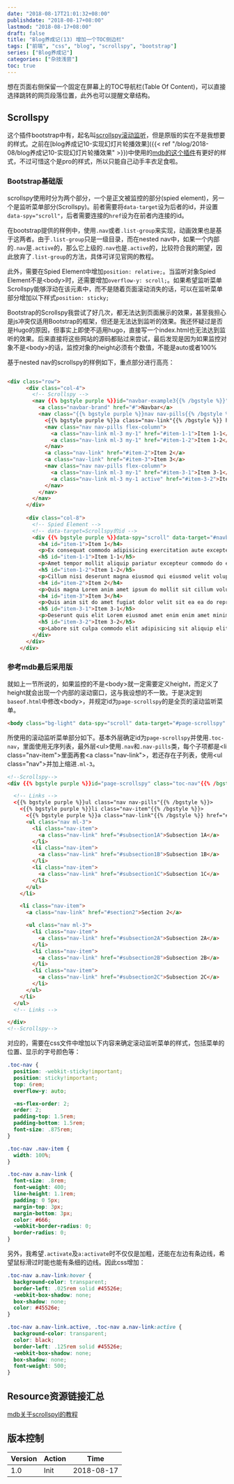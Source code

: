 ```yaml
---
date: "2018-08-17T21:01:32+08:00"
publishdate: "2018-08-17+08:00"
lastmod: "2018-08-17+08:00"
draft: false
title: "Blog养成记(13) 增加一个TOC侧边栏"
tags: ["前端", "css", "blog", "scrollspy", "bootstrap"]
series: ["Blog养成记"]
categories: ["杂技浅尝"]
toc: true
---
```


想在页面右侧保留一个固定在屏幕上的TOC导航栏(Table Of Content)，可以直接选择跳转的网页段落位置，此外也可以提醒文章结构。

## Scrollspy

这个插件bootstrap中有，起名叫[scrollspy滚动监听](https://getbootstrap.com/docs/4.1/components/scrollspy)，但是原版的实在不是我想要的样式。之前在[blog养成记10-实现幻灯片轮播效果]({{< ref "/blog/2018-08/blog养成记10-实现幻灯片轮播效果" >}})中使用的[mdb的这个插件](https://mdbootstrap.com/javascript/scrollspy/#mdb-scrollspy)有更好的样式，不过可惜这个是pro的样式，所以只能自己动手丰衣足食啦。

### Bootstrap基础版

scrollspy使用时分为两个部分，一个是正文被监控的部分(spied element)，另一个是监听菜单部分(Scrollspy)。前者需要将`data-target`设为后者的id，并设置`data-spy="scroll"`，后者需要连接的`href`设为在前者内连接的id。


在bootstrap提供的样例中，使用`.nav`或者`.list-group`来实现，动画效果也是基于这两者。由于`.list-group`只是一级目录，而在nested nav中，如果一个内部的`.nav`是`.active`的，那么它上级的`.nav`也是`.active`的，比较符合我的期望，因此放弃了`.list-group`的方法，具体可详见官网的教程。

此外，需要在Spied Element中增加`position: relative;`。当监听对象Spied Element不是\<body\>时，还需要增加`overflow-y: scroll;`。如果希望监听菜单Scrollspy能够浮动在该元素中，而不是随着页面滚动消失的话，可以在监听菜单部分增加以下样式`position: sticky;`

Bootstrap的Scrollspy我尝试了好几次，都无法达到页面展示的效果，甚至我担心是js冲突仅适用Bootstrap的框架，但还是无法达到监听的效果。我还怀疑过是否是Hugo的原因，但事实上即使不适用hugo，直接写一个index.html也无法达到监听的效果。后来直接将这些网站的源码都贴过来尝试，最后发现是因为如果监控对象不是\<body\>的话，监控对象的height必须有个数值，不能是auto或者100%

基于nested nav的scrollspy的样例如下，重点部分进行高亮：

```html

<div class="row">
      <div class="col-4">
        <!-- Scrollspy -->
        <nav {{% bgstyle purple %}}id="navbar-example3{{% /bgstyle %}}" class="navbar navbar-light bg-light flex-column"  style="{{% bgstyle purple %}}position: sticky;{{% /bgstyle %}} top:6rem;">
          <a class="navbar-brand" href="#">Navbar</a>
          <nav class="{{% bgstyle purple %}}nav nav-pills{{% /bgstyle %}} flex-column">
            <{{% bgstyle purple %}}a class="nav-link"{{% /bgstyle %}} href="#item-1">Item 1</a>
            <nav class="nav nav-pills flex-column">
              <a class="nav-link ml-3 my-1" href="#item-1-1">Item 1-1</a>
              <a class="nav-link ml-3 my-1" href="#item-1-2">Item 1-2</a>
            </nav>
            <a class="nav-link" href="#item-2">Item 2</a>
            <a class="nav-link" href="#item-3">Item 3</a>
            <nav class="nav nav-pills flex-column">
              <a class="nav-link ml-3 my-1" href="#item-3-1">Item 3-1</a>
              <a class="nav-link ml-3 my-1 active" href="#item-3-2">Item 3-2</a>
            </nav>
          </nav>
        </nav>
      </div>
      
      <div class="col-8">
        <!-- Spied Element -->
        <!-- data-target=Scrollspy的id --> 
        <div {{% bgstyle purple %}}data-spy="scroll" data-target="#navbar-example3" data-offset="0"{{% /bgstyle %}} style="{{% bgstyle purple %}}position: relative; height: 500px; overflow: auto;{{% /bgstyle %}}">
          <h4 id="item-1">Item 1</h4>
          <p>Ex consequat commodo adipisicing exercitation aute excepteur occaecat ullamco duis aliqua id magna ullamco eu. Do aute ipsum ipsum ullamco cillum consectetur ut et aute consectetur labore. Fugiat laborum incididunt tempor eu consequat enim dolore proident. Qui laborum do non excepteur nulla magna eiusmod consectetur in. Aliqua et aliqua officia quis et incididunt voluptate non anim reprehenderit adipisicing dolore ut consequat deserunt mollit dolore. Aliquip nulla enim veniam non fugiat id cupidatat nulla elit cupidatat commodo velit ut eiusmod cupidatat elit dolore.</p>
          <h5 id="item-1-1">Item 1-1</h5>
          <p>Amet tempor mollit aliquip pariatur excepteur commodo do ea cillum commodo Lorem et occaecat elit qui et. Aliquip labore ex ex esse voluptate occaecat Lorem ullamco deserunt. Aliqua cillum excepteur irure consequat id quis ea. Sit proident ullamco aute magna pariatur nostrud labore. Reprehenderit aliqua commodo eiusmod aliquip est do duis amet proident magna consectetur consequat eu commodo fugiat non quis. Enim aliquip exercitation ullamco adipisicing voluptate excepteur minim exercitation minim minim commodo adipisicing exercitation officia nisi adipisicing. Anim id duis qui consequat labore adipisicing sint dolor elit cillum anim et fugiat.</p>
          <h5 id="item-1-2">Item 1-2</h5>
          <p>Cillum nisi deserunt magna eiusmod qui eiusmod velit voluptate pariatur laborum sunt enim. Irure laboris mollit consequat incididunt sint et culpa culpa incididunt adipisicing magna magna occaecat. Nulla ipsum cillum eiusmod sint elit excepteur ea labore enim consectetur in labore anim. Proident ullamco ipsum esse elit ut Lorem eiusmod dolor et eiusmod. Anim occaecat nulla in non consequat eiusmod velit incididunt.</p>
          <h4 id="item-2">Item 2</h4>
          <p>Quis magna Lorem anim amet ipsum do mollit sit cillum voluptate ex nulla tempor. Laborum consequat non elit enim exercitation cillum aliqua consequat id aliqua. Esse ex consectetur mollit voluptate est in duis laboris ad sit ipsum anim Lorem. Incididunt veniam velit elit elit veniam Lorem aliqua quis ullamco deserunt sit enim elit aliqua esse irure. Laborum nisi sit est tempor laborum mollit labore officia laborum excepteur commodo non commodo dolor excepteur commodo. Ipsum fugiat ex est consectetur ipsum commodo tempor sunt in proident.</p>
          <h4 id="item-3">Item 3</h4>
          <p>Quis anim sit do amet fugiat dolor velit sit ea ea do reprehenderit culpa duis. Nostrud aliqua ipsum fugiat minim proident occaecat excepteur aliquip culpa aute tempor reprehenderit. Deserunt tempor mollit elit ex pariatur dolore velit fugiat mollit culpa irure ullamco est ex ullamco excepteur.</p>
          <h5 id="item-3-1">Item 3-1</h5>
          <p>Deserunt quis elit Lorem eiusmod amet enim enim amet minim Lorem proident nostrud. Ea id dolore anim exercitation aute fugiat labore voluptate cillum do laboris labore. Ex velit exercitation nisi enim labore reprehenderit labore nostrud ut ut. Esse officia sunt duis aliquip ullamco tempor eiusmod deserunt irure nostrud irure. Ullamco proident veniam laboris ea consectetur magna sunt ex exercitation aliquip minim enim culpa occaecat exercitation. Est tempor excepteur aliquip laborum consequat do deserunt laborum esse eiusmod irure proident ipsum esse qui.</p>
          <h5 id="item-3-2">Item 3-2</h5>
          <p>Labore sit culpa commodo elit adipisicing sit aliquip elit proident voluptate minim mollit nostrud aute reprehenderit do. Mollit excepteur eu Lorem ipsum anim commodo sint labore Lorem in exercitation velit incididunt. Occaecat consectetur nisi in occaecat proident minim enim sunt reprehenderit exercitation cupidatat et do officia. Aliquip consequat ad labore labore mollit ut amet. Sit pariatur tempor proident in veniam culpa aliqua excepteur elit magna fugiat eiusmod amet officia.</p>
        </div>
      </div>
    </div>

```

### 参考mdb最后采用版

就如上一节所说的，如果监控的不是\<body\>就一定需要定义height，而定义了height就会出现一个内部的滚动窗口，这与我设想的不一致。于是决定到`baseof.html`中修改\<body\>，并规定id为`page-scrollspy`的是全页的滚动监听菜单。

```html
<body class="bg-light" data-spy="scroll" data-target="#page-scrollspy" data-offset="90">
```

所使用的滚动监听菜单部分如下。基本外层确定id为`page-scrollspy`并使用`.toc-nav`，里面使用无序列表，最外层\<ul\>使用`.nav`和`.nav-pills`类，每个子项都是\<li class="nav-item"\>里面再套\<a class="nav-link"\>，若还存在子列表，使用\<ul class="nav"\>并加上缩进`.ml-3`。

```html
<!--Scrollspy-->
<div {{% bgstyle purple %}}id="page-scrollspy" class="toc-nav"{{% /bgstyle %}}>

  <!-- Links -->
  <{{% bgstyle purple %}}ul class="nav nav-pills"{{% /bgstyle %}}>
    <{{% bgstyle purple %}}li class="nav-item"{{% /bgstyle %}}>
      <{{% bgstyle purple %}}a class="nav-link"{{% /bgstyle %}} href="#section1">Section 1</a>
      <ul class="nav ml-3">
        <li class="nav-item">
          <a class="nav-link" href="#subsection1A">Subsection 1A</a>
        </li>
        <li class="nav-item">
          <a class="nav-link" href="#subsection1B">Subsection 1B</a>
        </li>
        <li class="nav-item">
          <a class="nav-link" href="#subsection1C">Subsection 1C</a>
        </li>
      </ul>
    </li>

    <li class="nav-item">
      <a class="nav-link" href="#section2">Section 2</a>

      <ul class="nav ml-3">
        <li class="nav-item">
          <a class="nav-link" href="#subsection2A">Subsection 2A</a>
        </li>
        <li class="nav-item">
          <a class="nav-link" href="#subsection2B">Subsection 2B</a>
        </li>
        <li class="nav-item">
          <a class="nav-link" href="#subsection2C">Subsection 2C</a>
        </li>
      </ul>
    </li>
  </ul>
  <!-- Links -->

</div>
<!--Scrollspy-->
```

对应的，需要在css文件中增加以下内容来确定滚动监听菜单的样式，包括菜单的位置、显示的字号颜色等：

```css
.toc-nav {
  position: -webkit-sticky!important;
  position: sticky!important;
  top: 6rem;
  overflow-y: auto;

  -ms-flex-order: 2;
  order: 2;
  padding-top: 1.5rem;
  padding-bottom: 1.5rem;
  font-size: .875rem; 
}

.toc-nav .nav-item {
  width: 100%;
}

.toc-nav a.nav-link {
  font-size: .8rem;
  font-weight: 400;
  line-height: 1.1rem;
  padding: 0 5px;
  margin-top: 3px;
  margin-bottom: 3px;
  color: #666;
  -webkit-border-radius: 0;
  border-radius: 0;
}
```

另外，我希望`.activate`及`a:activate`时不仅仅是加粗，还能在左边有条边线，希望鼠标滑过时能也能有条细的边线。因此css增加：

```css
.toc-nav a.nav-link:hover {
  background-color: transparent;
  border-left: .025rem solid #45526e;
  -webkit-box-shadow: none;
  box-shadow: none;
  color: #45526e; 
}

.toc-nav a.nav-link.active, .toc-nav a.nav-link:active {
  background-color: transparent;
  color: black; 
  border-left: .125rem solid #45526e;
  -webkit-box-shadow: none;
  box-shadow: none;
  font-weight: 500;
} 

```



## Resource资源链接汇总

[mdb关于scrollspyl的教程](https://mdbootstrap.com/javascript/scrollspy/#mdb-scrollspy)

## 版本控制

| Version | Action | Time       |
| ------- | ------ | ---------- |
| 1.0     | Init   | 2018-08-17 |
